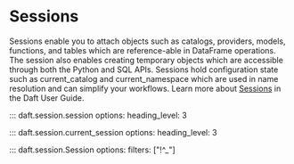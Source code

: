 # Sessions

Sessions enable you to attach objects such as catalogs, providers, models, functions, and tables which are reference-able in DataFrame operations. The session also enables creating temporary objects which are accessible through both the Python and SQL APIs. Sessions hold configuration state such as current_catalog and current_namespace which are used in name resolution and can simplify your workflows. Learn more about [Sessions](../sessions-usage.md) in the Daft User Guide.

::: daft.session.session
    options:
        heading_level: 3

::: daft.session.current_session
    options:
        heading_level: 3

::: daft.session.Session
    options:
        filters: ["!^_"]
